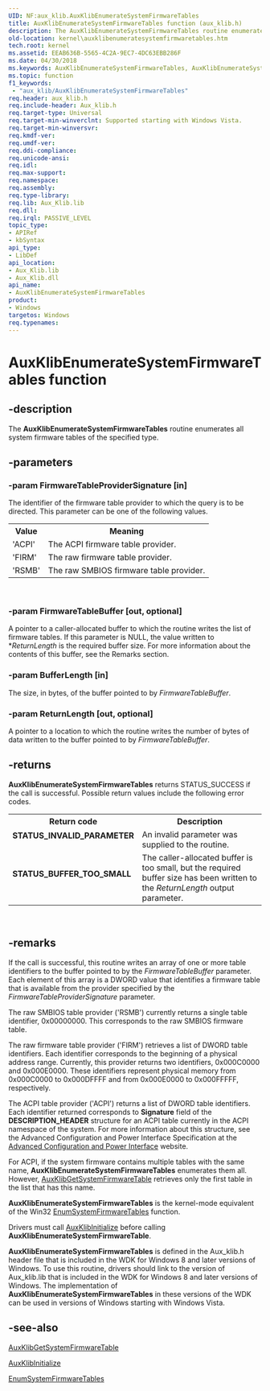 ```yaml
---
UID: NF:aux_klib.AuxKlibEnumerateSystemFirmwareTables
title: AuxKlibEnumerateSystemFirmwareTables function (aux_klib.h)
description: The AuxKlibEnumerateSystemFirmwareTables routine enumerates all system firmware tables of the specified type.
old-location: kernel\auxklibenumeratesystemfirmwaretables.htm
tech.root: kernel
ms.assetid: EEAB636B-5565-4C2A-9EC7-4DC63EBB286F
ms.date: 04/30/2018
ms.keywords: AuxKlibEnumerateSystemFirmwareTables, AuxKlibEnumerateSystemFirmwareTables routine [Kernel-Mode Driver Architecture], aux_klib/AuxKlibEnumerateSystemFirmwareTables, kernel.auxklibenumeratesystemfirmwaretables
ms.topic: function
f1_keywords:
 - "aux_klib/AuxKlibEnumerateSystemFirmwareTables"
req.header: aux_klib.h
req.include-header: Aux_klib.h
req.target-type: Universal
req.target-min-winverclnt: Supported starting with Windows Vista.
req.target-min-winversvr: 
req.kmdf-ver: 
req.umdf-ver: 
req.ddi-compliance: 
req.unicode-ansi: 
req.idl: 
req.max-support: 
req.namespace: 
req.assembly: 
req.type-library: 
req.lib: Aux_Klib.lib
req.dll: 
req.irql: PASSIVE_LEVEL
topic_type:
- APIRef
- kbSyntax
api_type:
- LibDef
api_location:
- Aux_Klib.lib
- Aux_Klib.dll
api_name:
- AuxKlibEnumerateSystemFirmwareTables
product:
- Windows
targetos: Windows
req.typenames: 
---
```


# AuxKlibEnumerateSystemFirmwareTables function


## -description


The <b>AuxKlibEnumerateSystemFirmwareTables</b> routine enumerates all system firmware tables of the specified type.


## -parameters




### -param FirmwareTableProviderSignature [in]

The identifier of the firmware table provider to which the query is to be directed. This parameter can be one of the following values.

<table>
<tr>
<th>Value</th>
<th>Meaning</th>
</tr>
<tr>
<td>
'ACPI'

</td>
<td>
The ACPI firmware table provider.

</td>
</tr>
<tr>
<td>
'FIRM'

</td>
<td>
The raw firmware table provider.

</td>
</tr>
<tr>
<td>
'RSMB'

</td>
<td>
The raw SMBIOS firmware table provider.

</td>
</tr>
</table>
 


### -param FirmwareTableBuffer [out, optional]

A pointer to a caller-allocated buffer to which the routine writes the list of firmware tables. If this parameter is NULL, the value written to *<i>ReturnLength</i> is the required buffer size. For more information about the contents of this buffer, see the Remarks section.


### -param BufferLength [in]

The size, in bytes, of the buffer pointed to by <i>FirmwareTableBuffer</i>.


### -param ReturnLength [out, optional]

A pointer to a location to which the routine writes the number of bytes of data written to the buffer pointed to by <i>FirmwareTableBuffer</i>.


## -returns



<b>AuxKlibEnumerateSystemFirmwareTables</b> returns STATUS_SUCCESS if the call is successful. Possible return values include the following error codes.

<table>
<tr>
<th>Return code</th>
<th>Description</th>
</tr>
<tr>
<td width="40%">
<dl>
<dt><b>STATUS_INVALID_PARAMETER</b></dt>
</dl>
</td>
<td width="60%">
An invalid parameter was supplied to the routine.

</td>
</tr>
<tr>
<td width="40%">
<dl>
<dt><b>STATUS_BUFFER_TOO_SMALL</b></dt>
</dl>
</td>
<td width="60%">
The caller-allocated buffer is too small, but the required buffer size has been written to the <i>ReturnLength</i> output parameter.

</td>
</tr>
</table>
 




## -remarks



If the call is successful, this routine writes an array of one or more table identifiers to the buffer pointed to by the <i>FirmwareTableBuffer</i> parameter. Each element of this array is a DWORD value that identifies a firmware table that is available from the provider specified by the <i>FirmwareTableProviderSignature</i> parameter.

The raw SMBIOS table provider ('RSMB') currently returns a single table identifier, 0x00000000. This corresponds to the raw SMBIOS firmware table.

The raw firmware table provider ('FIRM') retrieves a list of DWORD table identifiers. Each identifier corresponds to the beginning of a physical address range. Currently, this provider returns two identifiers, 0x000C0000 and 0x000E0000. These identifiers represent physical memory from 0x000C0000 to 0x000DFFFF and from 0x000E0000 to 0x000FFFFF, respectively.

The ACPI table provider ('ACPI') returns a list of DWORD table identifiers. Each identifier returned corresponds to <b>Signature</b> field of the <b>DESCRIPTION_HEADER</b> structure for an ACPI table currently in the ACPI namespace of the system. For more information about this structure, see the Advanced Configuration and Power Interface Specification at the <a href="https://go.microsoft.com/fwlink/p/?linkid=57185">Advanced Configuration and Power Interface</a> website.

For ACPI, if the system firmware contains multiple tables with the same name, <b>AuxKlibEnumerateSystemFirmwareTables</b> enumerates them all. However, <a href="https://docs.microsoft.com/windows-hardware/drivers/ddi/content/aux_klib/nf-aux_klib-auxklibgetsystemfirmwaretable">AuxKlibGetSystemFirmwareTable</a> retrieves only the first table in the list that has this name.

<b>AuxKlibEnumerateSystemFirmwareTables</b> is the kernel-mode equivalent of the Win32 <a href="https://docs.microsoft.com/windows-hardware/drivers/ddi/content/dispmprt/ns-dispmprt-_dxgk_firmware_table_interface">EnumSystemFirmwareTables</a> function.

Drivers must call <a href="https://docs.microsoft.com/windows-hardware/drivers/ddi/content/aux_klib/nf-aux_klib-auxklibinitialize">AuxKlibInitialize</a> before calling <b>AuxKlibEnumerateSystemFirmwareTable</b>.

<b>AuxKlibEnumerateSystemFirmwareTables</b> is defined in the Aux_klib.h header file that is included in the WDK for Windows 8 and later versions of Windows. To use this routine, drivers should link to the version of Aux_klib.lib that is included in the WDK for Windows 8 and later versions of Windows. The implementation of <b>AuxKlibEnumerateSystemFirmwareTables</b> in these versions of the WDK can be used in versions of Windows starting with Windows Vista.




## -see-also




<a href="https://docs.microsoft.com/windows-hardware/drivers/ddi/content/aux_klib/nf-aux_klib-auxklibgetsystemfirmwaretable">AuxKlibGetSystemFirmwareTable</a>



<a href="https://docs.microsoft.com/windows-hardware/drivers/ddi/content/aux_klib/nf-aux_klib-auxklibinitialize">AuxKlibInitialize</a>



<a href="https://docs.microsoft.com/windows-hardware/drivers/ddi/content/dispmprt/ns-dispmprt-_dxgk_firmware_table_interface">EnumSystemFirmwareTables</a>
 

 

